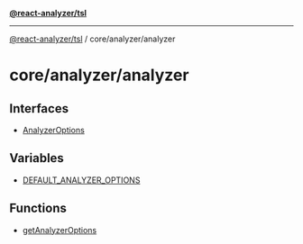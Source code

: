 [**@react-analyzer/tsl**](../../../README.md)

***

[@react-analyzer/tsl](../../../README.md) / core/analyzer/analyzer

# core/analyzer/analyzer

## Interfaces

- [AnalyzerOptions](interfaces/AnalyzerOptions.md)

## Variables

- [DEFAULT\_ANALYZER\_OPTIONS](variables/DEFAULT_ANALYZER_OPTIONS.md)

## Functions

- [getAnalyzerOptions](functions/getAnalyzerOptions.md)
